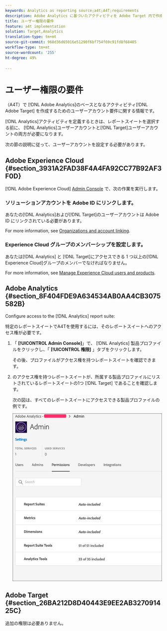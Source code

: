 ```yaml
---
keywords: Analytics as reporting source;a4t;A4T;requirements
description: Adobe Analytics に基づいたアクティビティを Adobe Target 内で作成する場合（A4T）のユーザーアカウントの要件です。
title: ユーザー権限の要件
feature: a4t implementation
solution: Target,Analytics
translation-type: tm+mt
source-git-commit: 968d36d65016e51290f6bf754f69c91fd8f68405
workflow-type: tm+mt
source-wordcount: '255'
ht-degree: 49%

---
```



# ユーザー権限の要件

（A4T）で [!DNL Adobe Analytics]のベースとなるアクティビティ[!DNL Adobe Target] を作成するためのユーザーアカウント要件に関する情報です。

[!DNL Analytics]アクティビティを定義するときは、レポートスイートを選択する前に、 [!DNL Analytics]ユーザーアカウントと[!DNL Target]ユーザーアカウントの両方が必要になります。

次の節の説明に従って、ユーザーアカウントを設定する必要があります。

## Adobe Experience Cloud {#section_3931A2FAD38F4A4FA92CC77B92AF3F0D}

[!DNL Adobe Experience Cloud] [Admin Console](https://adminconsole.adobe.com) で、次の作業を実行します。

### ソリューションアカウントを Adobe ID にリンクします。

あなたの[!DNL Analytics]および[!DNL Target]のユーザーアカウントは Adobe ID にリンクされている必要があります。

For more information, see [Organizations and account linking](https://docs.adobe.com/help/en/core-services/interface/manage-users-and-products/organizations.html).

### Experience Cloud グループのメンバーシップを設定します。

あなたは[!DNL Analytics] と [!DNL Target]にアクセスできる 1 つ以上の[!DNL Experience Cloud]グループのメンバーでなければなりません。

For more information, see [Manage Experience Cloud users and products](https://experienceleague.adobe.com/docs/core-services/interface/manage-users-and-products/admin-getting-started.html).

## Adobe Analytics {#section_8F404FDE9A634534AB0AA4CB3075582B}

Configure access to the [!DNL Analytics] report suite:

特定のレポートスイートでA4Tを使用するには、そのレポートスイートへのアクセス権が必要です。

1. 「 **[!UICONTROL Admin Console]**」で、 [!DNL Analytics] 製品プロファイルをクリックし、「 **[!UICONTROL 権限]** 」タブをクリックします。

   その後、プロファイルがアクセス権を持つレポートスイートを確認できます。

1. のアクセス権を持つレポートスイートが、所属する製品プロファイルにリストされているレポートスイートの1つ [!DNL Target] であることを確認します。

   次の図は、すべてのレポートスイートにアクセスできる製品プロファイルの例です。

   ![「Admin Console権限」タブ](/help/c-integrating-target-with-mac/a4t/assets/permissions-tab.png)

## Adobe Target {#section_26BA212D8D40443E9EE2AB327091425C}

追加の権限は必要ありません。
